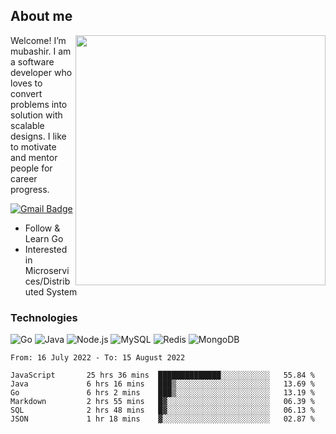 ## About me

<img align="right" src="https://github-readme-stats-zhiwei-feng.vercel.app/api?username=mub4shir&show_icons=true" width="400" />

Welcome! I’m mubashir. I am a software developer who loves to convert problems into solution with scalable designs. I like to motivate and mentor people for career progress.

[![Gmail Badge](https://img.shields.io/badge/-mubashir11131719@gmail.com-c14438?style=flat-square&logo=Gmail&logoColor=white&link=mailto:mubashir11131719@gmail.com)](mailto:mubashir11131719@gmail.com)




- Follow & Learn Go
- Interested in Microservices/Distributed System


### Technologies
![Go](https://img.shields.io/badge/-Go-000000?style=flat-square&logo=go)
![Java](https://img.shields.io/badge/-Java-E34A86?style=flat-square&logo=java)
![Node.js](https://img.shields.io/badge/-Node.js-000000?style=flat-square&logo=node.js)
![MySQL](https://img.shields.io/badge/-MySQL-orange?style=flat-square&logo=MySQL)
![Redis](https://img.shields.io/badge/-Redis-black?style=flat-square&logo=Redis)
![MongoDB](https://img.shields.io/badge/-MongoDB-000000?style=flat-square&logo=mongodb)






<!--START_SECTION:waka-->

```text
From: 16 July 2022 - To: 15 August 2022

JavaScript       25 hrs 36 mins  ██████████████░░░░░░░░░░░   55.84 %
Java             6 hrs 16 mins   ███▒░░░░░░░░░░░░░░░░░░░░░   13.69 %
Go               6 hrs 2 mins    ███▒░░░░░░░░░░░░░░░░░░░░░   13.19 %
Markdown         2 hrs 55 mins   █▓░░░░░░░░░░░░░░░░░░░░░░░   06.39 %
SQL              2 hrs 48 mins   █▓░░░░░░░░░░░░░░░░░░░░░░░   06.13 %
JSON             1 hr 18 mins    ▓░░░░░░░░░░░░░░░░░░░░░░░░   02.87 %
```

<!--END_SECTION:waka-->
</p>


